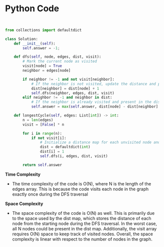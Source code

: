 # Python Code

```python 


from collections import defaultdict

class Solution:
    def __init__(self):
        self.answer = -1;

    def dfs(self, node, edges, dist, visit):
        # Mark the current node as visited
        visit[node] = True
        neighbor = edges[node]

        if neighbor != -1 and not visit[neighbor]:
            # If the neighbor is not visited, update the distance and perform DFS on the neighbor
            dist[neighbor] = dist[node] + 1
            self.dfs(neighbor, edges, dist, visit)
        elif neighbor != -1 and neighbor in dist:
            # If the neighbor is already visited and present in the distance map, calculate the cycle length
            self.answer = max(self.answer, dist[node] - dist[neighbor] + 1)

    def longestCycle(self, edges: List[int]) -> int:
        n = len(edges)
        visit = [False] * n

        for i in range(n):
            if not visit[i]:
                # Initialize a distance map for each unvisited node and perform DFS
                dist = defaultdict(int)
                dist[i] = 1
                self.dfs(i, edges, dist, visit)

        return self.answer


```

**Time Complexity**
- The time complexity of the code is O(N), where N is the length of the edges array. This is because the code visits each node in the graph exactly once during the DFS traversal

**Space Complexity**
- The space complexity of the code is O(N) as well. This is primarily due to the space used by the dist map, which stores the distance of each node from the starting node during the DFS traversal. In the worst case, all N nodes could be present in the dist map. Additionally, the visit array requires O(N) space to keep track of visited nodes. Overall, the space complexity is linear with respect to the number of nodes in the graph.
